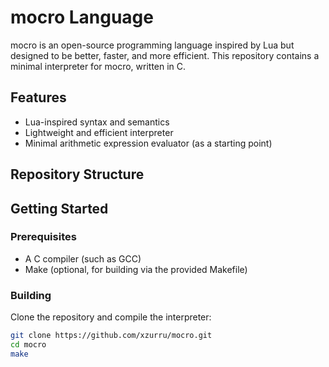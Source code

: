 # mocro Language

mocro is an open-source programming language inspired by Lua but designed to be better, faster, and more efficient. This repository contains a minimal interpreter for mocro, written in C.

## Features

- Lua-inspired syntax and semantics
- Lightweight and efficient interpreter
- Minimal arithmetic expression evaluator (as a starting point)

## Repository Structure


## Getting Started

### Prerequisites

- A C compiler (such as GCC)
- Make (optional, for building via the provided Makefile)

### Building

Clone the repository and compile the interpreter:

```bash
git clone https://github.com/xzurru/mocro.git
cd mocro
make
